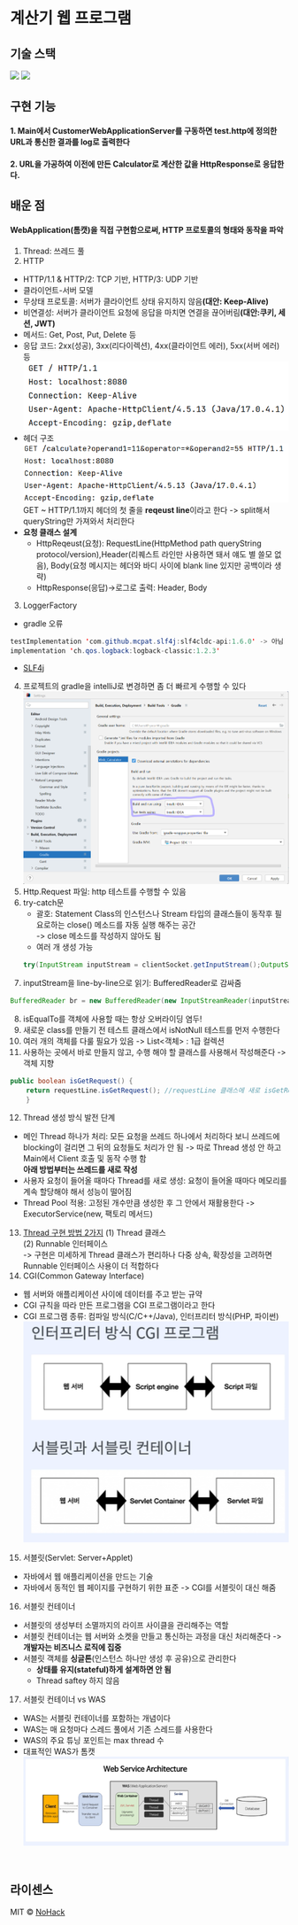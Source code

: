 # 계산기 웹 프로그램

## 기술 스택
<img src="https://img.shields.io/badge/Java-007396?style=flat-square&logo=Java&logoColor=white">
<img src="https://img.shields.io/badge/Apache Tomcat-F8DC75?style=flat-square&logo=apachetomcat&logoColor=black">


## 구현 기능

#### 1. Main에서 CustomerWebApplicationServer를 구동하면 test.http에 정의한 URL과 통신한 결과를 log로 출력한다

#### 2. URL을 가공하여 이전에 만든 Calculator로 계산한 값을 HttpResponse로 응답한다.

## 배운 점
#### WebApplication(톰캣)을 직접 구현함으로써, HTTP 프로토콜의 형태와 동작을 파악
1. Thread: 쓰레드 풀
2. HTTP 
- HTTP/1.1 & HTTP/2: TCP 기반, HTTP/3: UDP 기반
- 클라이언트-서버 모델
- 무상태 프로토콜: 서버가 클라이언트 상태 유지하지 않음<b>(대안: Keep-Alive)</b>
- 비연결성: 서버가 클라이언트 요청에 응답을 마치면 연결을 끊어버림<b>(대안:쿠키, 세션, JWT)</b>
- 메서드: Get, Post, Put, Delete 등
- 응답 코드: 2xx(성공), 3xx(리다이렉션), 4xx(클라이언트 에러), 5xx(서버 에러) 등  
  ![img_1.png](img_1.png)
- 헤더 구조
![img_2.png](img_2.png)   
GET ~ HTTP/1.1까지 헤더의 첫 줄을 <b>reqeust line</b>이라고 한다
-> split해서 queryString만 가져와서 처리한다
- <b>요청 클래스 설계</b>
   - HttpReqeust(요청): RequestLine(HttpMethod path queryString protocol/version),Header(리퀘스트 라인만 사용하면 돼서 얘도 별 쓸모 없음), Body(요청 메시지는 헤더와 바디 사이에 blank line 있지만 공백이라 생략)
   - HttpResponse(응답)->로그로 출력: Header, Body
3. LoggerFactory
  - gradle 오류 
```java
testImplementation 'com.github.mcpat.slf4j:slf4cldc-api:1.6.0' -> 아님
implementation 'ch.qos.logback:logback-classic:1.2.3'
```
- <a href="https://juinor.tistory.com/40">SLF4j</a>
4. 프로젝트의 gradle을 intelliJ로 변경하면 좀 더 빠르게 수행할 수 있다
![img.png](img.png)
5. Http.Request 파일: http 테스트를 수행할 수 있음
6. try-catch문
   - 괄호: Statement Class의 인스턴스나 Stream 타입의 클래스들이 동작후 필요로하는 close() 메소드를 자동 실행 해주는 공간  
    -> close 메소드를 작성하지 않아도 됨 
   - 여러 개 생성 가능
    ```java
    try(InputStream inputStream = clientSocket.getInputStream();OutputStream outputStream = clientSocket.getOutputStream() )
    ```
7. inputStream을 line-by-line으로 읽기: BufferedReader로 감싸줌
```java
BufferedReader br = new BufferedReader(new InputStreamReader(inputStream, StandardCharsets.UTF_8 ));
```
8. isEqualTo를 객체에 사용할 때는 항상 오버라이딩 염두!
9. 새로운 class를 만들기 전 테스트 클래스에서 isNotNull 테스트를 먼저 수행한다
10. 여러 개의 객체를 다룰 필요가 있음 -> List<객체> : 1급 컬렉션
11. 사용하는 곳에서 바로 만들지 않고, 수행 해야 할 클래스를 사용해서 작성해준다 -> 객체 지향
```java
public boolean isGetRequest() {
    return requestLine.isGetRequest(); //requestLine 클래스에 새로 isGetRequest 메소드 생성해서 처리한다
    }
```
12. Thread 생성 방식 발전 단계
- 메인 Thread 하나가 처리: 모든 요청을 쓰레드 하나에서 처리하다 보니 쓰레드에 blocking이 걸리면 그 뒤의 요청들도 처리가 안 됨 -> 따로 Thread 생성 안 하고 Main에서 Client 호출 및 동작 수행 함   
<b>아래 방법부터는 쓰레드를 새로 작성</b>  
- 사용자 요청이 들어올 때마다 Thread를 새로 생성: 요청이 들어올 때마다 메모리를 계속 할당해야 해서 성능이 떨어짐
- Thread Pool 적용: 고정된 개수만큼 생성한 후 그 안에서 재활용한다 -> ExecutorService(new, 팩토리 메서드)
13. <a href="https://www.daleseo.com/java-thread-runnable/">Thread 구현 방법 2가지</a>
    (1) Thread 클래스  
    (2) Runnable 인터페이스  
-> 구현은 미세하게 Thread 클래스가 편리하나 다중 상속, 확장성을 고려하면 Runnable 인터페이스 사용이 더 적합하다
14. CGI(Common Gateway Interface)
- 웹 서버와 애플리케이션 사이에 데이터를 주고 받는 규약
- CGI 규칙을 따라 만든 프로그램을 CGI 프로그램이라고 한다
- CGI 프로그램 종류: 컴파일 방식(C/C++/Java), 인터프리터 방식(PHP, 파이썬)
![img_3.png](img_3.png)
15. 서블릿(Servlet: Server+Applet)
- 자바에서 웹 애플리케이션을 만드는 기술
- 자바에서 동적인 웹 페이지를 구현하기 위한 표준
-> CGI를 서블릿이 대신 해줌
16. 서블릿 컨테이너
- 서블릿의 생성부터 소멸까지의 라이프 사이클을 관리해주는 역할
- 서블릿 컨테이너는 웹 서버와 소켓을 만들고 통신하는 과정을 대신 처리해준다
 -> <b>개발자는 비즈니스 로직에 집중</b>
- 서블릿 객체를 <b>싱글톤</b>(인스턴스 하나만 생성 후 공유)으로 관리한다
    - <b>상태를 유지(stateful)하게 설계하면 안 됨</b>
    - Thread saftey 하지 않음
17. 서블릿 컨테이너 vs WAS
- WAS는 서블릿 컨테이너를 포함하는 개념이다
- WAS는 매 요청마다 스레드 풀에서 기존 스레드를 사용한다
- WAS의 주요 튜닝 포인트는 max thread 수
- 대표적인 WAS가 톰캣
![img_4.png](img_4.png)
<br>

## 라이센스

MIT &copy; [NoHack](mailto:lbjp114@gmail.com)
